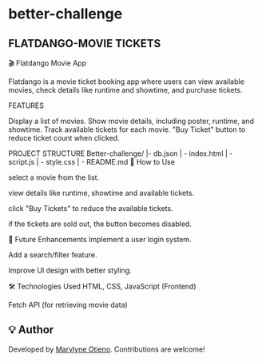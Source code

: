 # better-challenge

## FLATDANGO-MOVIE TICKETS


🎬 Flatdango Movie App

Flatdango is a movie ticket booking app where users can view available movies, check details like runtime and showtime, and purchase tickets.

FEATURES

Display a list of movies.
Show movie details, including poster, runtime, and showtime.
Track available tickets for each movie.
"Buy Ticket" button to reduce ticket count when clicked.

PROJECT STRUCTURE
Better-challenge/
|- db.json
| - index.html
| - script.js
| - style.css
| - README.md
📌 How to Use

select a movie from the list.

view details like runtime, showtime and available tickets.

click "Buy Tickets" to reduce the available tickets.

if the tickets are sold out, the button becomes disabled.



📝 Future Enhancements
Implement a user login system.

Add a search/filter feature.

Improve UI design with better styling.


🛠️ Technologies Used
HTML, CSS, JavaScript (Frontend)

Fetch API (for retrieving movie data)

## 💡 Author

Developed by [Marylyne Otieno](https://github.com/marylyne-otieno). Contributions are welcome!

